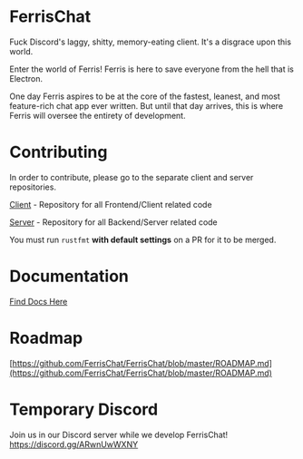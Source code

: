 # FerrisChat

Fuck Discord's laggy, shitty, memory-eating client. It's a disgrace upon this world.

Enter the world of Ferris! Ferris is here to save everyone from the hell that is Electron.

One day Ferris aspires to be at the core of the fastest, leanest, and most feature-rich
chat app ever written. But until that day arrives, this is where Ferris will oversee
the entirety of development.

# Contributing
In order to contribute, please go to the separate client and server repositories.

[Client](https://github.com/FerrisChat/Client) - Repository for all Frontend/Client related code

[Server](https://github.com/FerrisChat/Server) - Repository for all Backend/Server related code

You must run `rustfmt` **with default settings** on a PR for it to be merged.

# Documentation

[Find Docs Here](https://docs.ferris.chat)

# Roadmap

[https://github.com/FerrisChat/FerrisChat/blob/master/ROADMAP.md](https://github.com/FerrisChat/FerrisChat/blob/master/ROADMAP.md)

# Temporary Discord

Join us in our Discord server while we develop FerrisChat! https://discord.gg/ARwnUwWXNY
